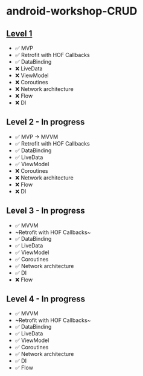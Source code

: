# android-workshop-CRUD

## [Level 1](https://github.com/Wottrich/android-workshop-CRUD/tree/feature/level_1)
- ✅ MVP
- ✅ Retrofit with HOF Callbacks
- ✅ DataBinding
- ❌ LiveData
- ❌ ViewModel
- ❌ Coroutines 
- ❌ Network architecture
- ❌ Flow
- ❌ DI

## Level 2 - In progress
- ✅ MVP -> MVVM
- ✅ Retrofit with HOF Callbacks
- ✅ DataBinding
- ✅ LiveData
- ✅ ViewModel
- ❌ Coroutines 
- ❌ Network architecture
- ❌ Flow
- ❌ DI

## Level 3 - In progress
- ✅ MVVM
- ~Retrofit with HOF Callbacks~
- ✅ DataBinding
- ✅ LiveData
- ✅ ViewModel
- ✅ Coroutines 
- ✅ Network architecture
- ✅ DI
- ❌ Flow

## Level 4 - In progress
- ✅ MVVM
- ~Retrofit with HOF Callbacks~
- ✅ DataBinding
- ✅ LiveData
- ✅ ViewModel
- ✅ Coroutines 
- ✅ Network architecture
- ✅ DI
- ✅ Flow
